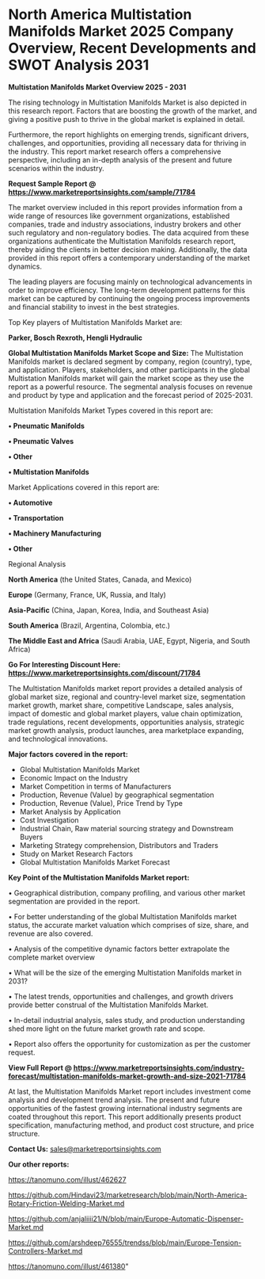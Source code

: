 # North America Multistation Manifolds Market 2025 Company Overview, Recent Developments and SWOT Analysis 2031

<Strong> Multistation Manifolds Market Overview 2025 - 2031</strong>

The rising technology in Multistation Manifolds Market is also depicted in this research report. Factors that are boosting the growth of the market, and giving a positive push to thrive in the global market is explained in detail.

Furthermore, the report highlights on emerging trends, significant drivers, challenges, and opportunities, providing all necessary data for thriving in the industry. This report market research offers a comprehensive perspective, including an in-depth analysis of the present and future scenarios within the industry.

<strong>Request Sample Report @ <a href=https://www.marketreportsinsights.com/sample/71784>https://www.marketreportsinsights.com/sample/71784</a></strong>

The market overview included in this report provides information from a wide range of resources like government organizations, established companies, trade and industry associations, industry brokers and other such regulatory and non-regulatory bodies. The data acquired from these organizations authenticate the Multistation Manifolds research report, thereby aiding the clients in better decision making. Additionally, the data provided in this report offers a contemporary understanding of the market dynamics.

The leading players are focusing mainly on technological advancements in order to improve efficiency. The long-term development patterns for this market can be captured by continuing the ongoing process improvements and financial stability to invest in the best strategies.

Top Key players of Multistation Manifolds Market are:

<strong>Parker, Bosch Rexroth, Hengli Hydraulic</strong>

<strong><b>Global Multistation Manifolds Market Scope and Size:</b></strong>
The Multistation Manifolds market is declared segment by company, region (country), type, and application. Players, stakeholders, and other participants in the global Multistation Manifolds market will gain the market scope as they use the report as a powerful resource. The segmental analysis focuses on revenue and product by type and application and the forecast period of 2025-2031.

Multistation Manifolds Market Types covered in this report are:

<strong>• Pneumatic Manifolds

• Pneumatic Valves

• Other

• Multistation Manifolds</strong>

Market Applications covered in this report are:

<strong>• Automotive

• Transportation

• Machinery Manufacturing

• Other</strong> 

Regional Analysis

<strong>North America</strong> (the United States, Canada, and Mexico)

<strong>Europe</strong> (Germany, France, UK, Russia, and Italy)

<strong>Asia-Pacific</strong> (China, Japan, Korea, India, and Southeast Asia)

<strong>South America</strong> (Brazil, Argentina, Colombia, etc.)

<strong>The Middle East and Africa</strong> (Saudi Arabia, UAE, Egypt, Nigeria, and South Africa)

<strong>Go For Interesting Discount Here: <a href=https://www.marketreportsinsights.com/discount/71784>https://www.marketreportsinsights.com/discount/71784</a></strong>

The Multistation Manifolds market report provides a detailed analysis of global market size, regional and country-level market size, segmentation market growth, market share, competitive Landscape, sales analysis, impact of domestic and global market players, value chain optimization, trade regulations, recent developments, opportunities analysis, strategic market growth analysis, product launches, area marketplace expanding, and technological innovations.

<strong><b>Major factors covered in the report:</b></strong>
<ul>
  <li>Global Multistation Manifolds Market </li>
  <li>Economic Impact on the Industry</li>
  <li>Market Competition in terms of Manufacturers</li>
  <li>Production, Revenue (Value) by geographical segmentation</li>
  <li>Production, Revenue (Value), Price Trend by Type</li>
  <li>Market Analysis by Application</li>
  <li>Cost Investigation</li>
  <li>Industrial Chain, Raw material sourcing strategy and Downstream Buyers</li>
  <li>Marketing Strategy comprehension, Distributors and Traders</li>
  <li>Study on Market Research Factors</li>
  <li>Global Multistation Manifolds Market Forecast</li>
</ul>

<strong><b>Key Point of the Multistation Manifolds Market report:</b></strong>

• Geographical distribution, company profiling, and various other market segmentation are provided in the report.

• For better understanding of the global Multistation Manifolds market status, the accurate market valuation which comprises of size, share, and revenue are also covered.

• Analysis of the competitive dynamic factors better extrapolate the complete market overview

• What will be the size of the emerging Multistation Manifolds market in 2031?

• The latest trends, opportunities and challenges, and growth drivers provide better construal of the Multistation Manifolds Market.

• In-detail industrial analysis, sales study, and production understanding shed more light on the future market growth rate and scope.

• Report also offers the opportunity for customization as per the customer request.

<strong><b>View Full Report @ <a href=https://www.marketreportsinsights.com/industry-forecast/multistation-manifolds-market-growth-and-size-2021-71784>https://www.marketreportsinsights.com/industry-forecast/multistation-manifolds-market-growth-and-size-2021-71784</a></b></strong>


At last, the Multistation Manifolds Market report includes investment come analysis and development trend analysis. The present and future opportunities of the fastest growing international industry segments are coated throughout this report. This report additionally presents product specification, manufacturing method, and product cost structure, and price structure.

<strong>Contact Us:</strong>
sales@marketreportsinsights.com

<strong>Our other reports:</strong>

<a href=https://tanomuno.com/illust/462627>https://tanomuno.com/illust/462627</a>

<a href=https://github.com/Hindavi23/marketresearch/blob/main/North-America-Rotary-Friction-Welding-Market.md>https://github.com/Hindavi23/marketresearch/blob/main/North-America-Rotary-Friction-Welding-Market.md</a>

<a href=https://github.com/anjaliiii21/N/blob/main/Europe-Automatic-Dispenser-Market.md>https://github.com/anjaliiii21/N/blob/main/Europe-Automatic-Dispenser-Market.md</a>

<a href=https://github.com/arshdeep76555/trendss/blob/main/Europe-Tension-Controllers-Market.md>https://github.com/arshdeep76555/trendss/blob/main/Europe-Tension-Controllers-Market.md</a>

<a href=https://tanomuno.com/illust/461380>https://tanomuno.com/illust/461380</a>"
